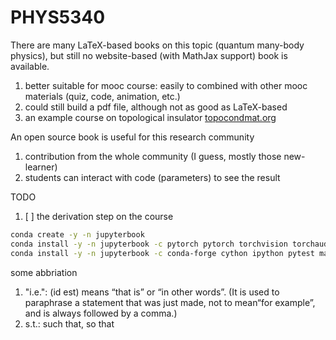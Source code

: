 # PHYS5340

There are many LaTeX-based books on this topic (quantum many-body physics), but still no website-based (with MathJax support) book is available.

1. better suitable for mooc course: easily to combined with other mooc materials (quiz, code, animation, etc.)
2. could still build a pdf file, although not as good as LaTeX-based
3. an example course on topological insulator [topocondmat.org](https://topocondmat.org/)

An open source book is useful for this research community

1. contribution from the whole community (I guess, mostly those new-learner)
2. students can interact with code (parameters) to see the result

TODO

1. [ ] the derivation step on the course

```bash
conda create -y -n jupyterbook
conda install -y -n jupyterbook -c pytorch pytorch torchvision torchaudio cpuonly
conda install -y -n jupyterbook -c conda-forge cython ipython pytest matplotlib h5py pandas pylint jupyterlab pillow protobuf scipy requests tqdm lxml opt_einsum jupyter-book
```

some abbriation

1. "i.e.": (id est) means “that is” or “in other words”. (It is used to paraphrase a statement that was just made, not to mean“for example”, and is always followed by a comma.)
2. s.t.: such that, so that
